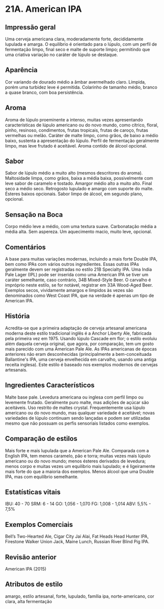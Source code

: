 # 21A. American IPA

## Impressão geral

Uma cerveja americana clara, moderadamente forte, decididamente lupulada e amarga. O equilíbrio é orientado para o lúpulo, com um perfil de fermentação limpo, final seco e malte de suporte limpo; permitindo que uma criativa variação no caráter de lúpulo se destaque.

## Aparência

Cor variando de dourado médio a âmbar avermelhado claro. Límpida, porém uma turbidez leve é permitida. Colarinho de tamanho médio, branco a quase branco, com boa persistência.

## Aroma

Aroma de lúpulo proeminente a intenso, muitas vezes apresentando características de lúpulo americano ou do novo mundo, como cítrico, floral, pinho, resinoso, condimentos, frutas tropicais, frutas de caroço, frutas vermelhas ou melão. Caráter de malte limpo, como grãos, de baixo a médio baixo, sustenta a apresentação do lúpulo. Perfil de fermentação geralmente limpo, mas leve frutado é aceitável. Aroma contido de álcool opcional.

## Sabor

Sabor de lúpulo médio a muito alto (mesmos descritores do aroma). Maltosidade limpa, como grãos, baixa a média baixa, possivelmente com leve sabor de caramelo e tostado. Amargor médio alto a muito alto. Final seco a médio seco. Retrogosto lupulado e amargo com suporte do malte. Ésteres baixos opcionais. Sabor limpo de álcool, em segundo plano, opcional.

## Sensação na Boca

Corpo médio leve a médio, com uma textura suave. Carbonatação média a média alta. Sem aspereza. Um aquecimento macio, muito leve, opcional.

## Comentários

A base para muitas variações modernas, incluindo a mais forte Double IPA, bem como IPAs com vários outros ingredientes. Essas outras IPAs geralmente devem ser registradas no estilo 21B Specialty IPA. Uma India Pale Lager (IPL) pode ser inserida como uma American IPA se tiver um caráter semelhante, caso contrário, 34B Mixed-Style Beer. O carvalho é impróprio neste estilo, se for notável, registrar em 33A Wood-Aged Beer. Exemplos secos, vividamente amargos e límpidos às vezes são denominados como West Coast IPA, que na verdade é apenas um tipo de American IPA.

## História

Acredita-se que a primeira adaptação de cerveja artesanal americana moderna deste estilo tradicional inglês é a Anchor Liberty Ale, fabricada pela primeira vez em 1975. Usando lúpulo Cascade em flor; o estilo evoluiu além daquela cerveja original, que agora, por comparação, tem um gosto mais parecido com uma American Pale Ale. As IPAs americanas de épocas anteriores não eram desconhecidas (principalmente a bem-conceituada Ballantine's IPA, uma cerveja envelhecida em carvalho, usando uma antiga receita inglesa). Este estilo é baseado nos exemplos modernos de cervejas artesanais.

## Ingredientes Característicos

Malte base pale. Levedura americana ou inglesa com perfil limpo ou levemente frutado. Geralmente puro malte, mas adições de açúcar são aceitáveis. Uso restrito de maltes crystal. Frequentemente usa lúpulo americano ou do novo mundo, mas qualquer variedade é aceitável; novas variedades de lúpulo continuam sendo lançadas e podem ser utilizadas mesmo que não possuam os perfis sensoriais listados como exemplos.

## Comparação de estilos

Mais forte e mais lupulada que a American Pale Ale. Comparada com a English IPA, tem menos caramelo, pão e torra; muitas vezes mais lúpulo americano ou do novo mundo; menos ésteres derivados de levedura; menos corpo e muitas vezes um equilíbrio mais lupulado; e é ligeiramente mais forte do que a maioria dos exemplos. Menos álcool que uma Double IPA, mas com equilíbrio semelhante.

## Estatísticas vitais

IBU: 40 - 70
SRM: 6 - 14
GO: 1,056 - 1,070
FG: 1,008 - 1,014
ABV: 5,5% - 7,5%

## Exemplos Comerciais

Bell’s Two-Hearted Ale, Cigar City Jai Alai, Fat Heads Head Hunter IPA, Firestone Walker Union Jack, Maine Lunch, Russian River Blind Pig IPA.

## Revisão anterior

American IPA (2015)

## Atributos de estilo

amargo, estilo artesanal, forte, lupulado, família ipa, norte-americano, cor clara, alta fermentação